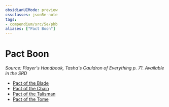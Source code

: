 ```yaml
---
obsidianUIMode: preview
cssclasses: json5e-note
tags:
- compendium/src/5e/phb
aliases: ["Pact Boon"]
---
```

# Pact Boon
*Source: Player's Handbook, Tasha's Cauldron of Everything p. 71. Available in the <span title='Systems Reference Document (5.1)'>SRD</span>* 

- [Pact of the Blade](Mechanics/optional-features/pact-of-the-blade.md)
- [Pact of the Chain](Mechanics/optional-features/pact-of-the-chain.md)
- [Pact of the Talisman](Mechanics/optional-features/pact-of-the-talisman-tce.md)
- [Pact of the Tome](Mechanics/optional-features/pact-of-the-tome.md)